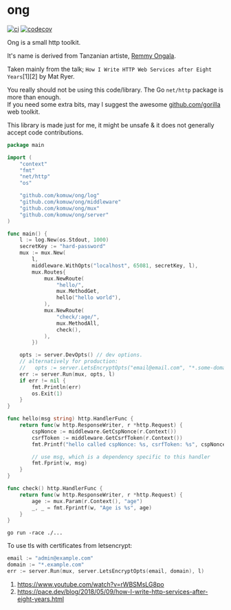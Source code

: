 # ong

[![ci](https://github.com/komuw/ong/workflows/ong%20ci/badge.svg)](https://github.com/komuw/ong/actions)
[![codecov](https://codecov.io/gh/komuw/ong/branch/main/graph/badge.svg)](https://codecov.io/gh/komuw/ong)


Ong is a small http toolkit. 

It's name is derived from Tanzanian artiste, [Remmy Ongala](https://en.wikipedia.org/wiki/Remmy_Ongala).


Taken mainly from the talk; `How I Write HTTP Web Services after Eight Years`[1][2] by Mat Ryer.    


You really should not be using this code/library. The Go `net/http` package is more than enough.    
If you need some extra bits, may I suggest the awesome [github.com/gorilla](https://github.com/gorilla) web toolkit.    


This library is made just for me, it might be unsafe & it does not generally accept code contributions.       


```go
package main

import (
	"context"
	"fmt"
	"net/http"
	"os"

	"github.com/komuw/ong/log"
	"github.com/komuw/ong/middleware"
	"github.com/komuw/ong/mux"
	"github.com/komuw/ong/server"
)

func main() {
    l := log.New(os.Stdout, 1000)
	secretKey := "hard-password"
	mux := mux.New(
		l,
		middleware.WithOpts("localhost", 65081, secretKey, l),
		mux.Routes{
			mux.NewRoute(
				"hello/",
				mux.MethodGet,
				hello("hello world"),
			),
			mux.NewRoute(
				"check/:age/",
				mux.MethodAll,
				check(),
			),
		})

	opts := server.DevOpts() // dev options.
	// alternatively for production:
	//   opts := server.LetsEncryptOpts("email@email.com", "*.some-domain.com")
	err := server.Run(mux, opts, l)
	if err != nil {
		fmt.Println(err)
		os.Exit(1)
	}
}

func hello(msg string) http.HandlerFunc {
	return func(w http.ResponseWriter, r *http.Request) {
		cspNonce := middleware.GetCspNonce(r.Context())
		csrfToken := middleware.GetCsrfToken(r.Context())
		fmt.Printf("hello called cspNonce: %s, csrfToken: %s", cspNonce, csrfToken)

		// use msg, which is a dependency specific to this handler
		fmt.Fprint(w, msg)
	}
}

func check() http.HandlerFunc {
	return func(w http.ResponseWriter, r *http.Request) {
		age := mux.Param(r.Context(), "age")
		_, _ = fmt.Fprintf(w, "Age is %s", age)
	}
}
```

`go run -race ./...`     


To use tls with certificates from letsencrypt:
```go
email := "admin@example.com"
domain := "*.example.com"
err := server.Run(mux, server.LetsEncryptOpts(email, domain), l)
```


1. https://www.youtube.com/watch?v=rWBSMsLG8po     
2. https://pace.dev/blog/2018/05/09/how-I-write-http-services-after-eight-years.html     
